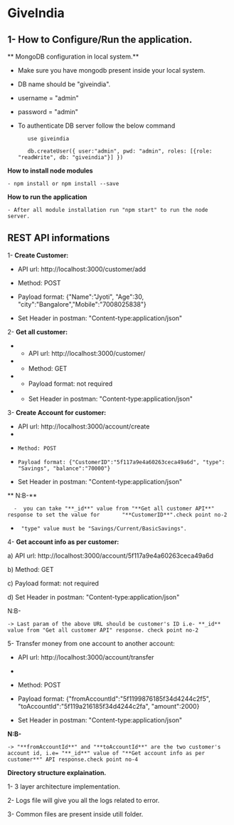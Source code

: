 # GiveIndia

## **1- How to Configure/Run the application.**


**  MongoDB configuration in local system.**

 -   Make sure you have mongodb present inside your local system.

-    DB name should be "giveindia".

-    username = "admin"

-    password = "admin"

-   To authenticate DB server follow the below command

		   use giveindia

		   db.createUser({ user:"admin", pwd: "admin", roles: [{role: "readWrite", db: "giveindia"}] })



**How to install node modules**

    - npm install or npm install --save


**How to run the application**

    - After all module installation run "npm start" to run the node server.




## **REST API informations**


 1- **Create Customer:**

   - API url: http://localhost:3000/customer/add
   
  -    Method: POST
  
-    Payload format: {"Name":"Jyoti", "Age":30, "city":"Bangalore","Mobile":"7008025838"}

-    Set Header in postman: "Content-type:application/json"


 2- **Get all customer:**

   -  - API url: http://localhost:3000/customer/
- -    Method: GET

- -    Payload format: not required

- -    Set Header in postman: "Content-type:application/json"


3- **Create Account for customer:**

   -  API url: http://localhost:3000/account/create
-    
-     Method: POST

-     Payload format: {"CustomerID":"5f117a9e4a60263ceca49a6d", "type": "Savings", "balance":"70000"}

-    Set Header in postman: "Content-type:application/json"

  ** N:B-**

      -  you can take "**_id**" value from "**Get all customer API**" response to set the value for       "**CustomerID**".check point no-2
-      "type" value must be "Savings/Current/BasicSavings".


4- **Get account info as per customer:**

   a) API url: http://localhost:3000/account/5f117a9e4a60263ceca49a6d
   
   b) Method: GET

   c) Payload format: not required

   d) Set Header in postman: "Content-type:application/json"
  
   N:B-

    -> Last param of the above URL should be customer's ID i.e- **_id** value from "Get all customer API" response. check point no-2


5- Transfer money from one account to another account:

   
   -  API url: http://localhost:3000/account/transfer
-    
-    Method: POST

-    Payload format: {"fromAccountId":"5f1199876185f34d4244c2f5", "toAccountId":"5f119a216185f34d4244c2fa", "amount":2000}

-    Set Header in postman: "Content-type:application/json"

   **N:B-**

    -> "**fromAccountId**" and "**toAccountId**" are the two customer's account id, i.e= "**_id**" value of "**Get account info as per customer**" API response.check point no-4



**Directory structure explaination.**


 1- 3 layer architecture implementation.

 2- Logs file will give you all the logs related to error.

 3- Common files are present inside utill folder. 
